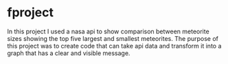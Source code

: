 # fproject
In  this project I used a nasa  api to show comparison between meteorite sizes showing the top five largest and smallest meteorites. The purpose of this project was to create code that can take api data and transform it into a graph that has a clear and visible message.
